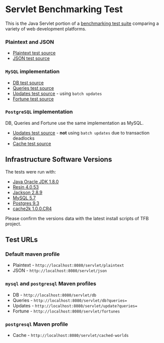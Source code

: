 # Servlet Benchmarking Test

This is the Java Servlet portion of a [benchmarking test suite](../) comparing a variety of web development platforms.

### Plaintext and JSON

* [Plaintext test source](src/main/java/hello/PlaintextServlet.java)
* [JSON test source](src/main/java/hello/JsonServlet.java)

### `MySQL` implementation

* [DB test source](src/main/java/hello/DbPoolServlet.java)
* [Queries test source](src/main/java/hello/DbPoolServlet.java)
* [Updates test source](src/main/java/hello/UpdateServlet.java) - using `batch updates`
* [Fortune test source](src/main/java/hello/FortunesServlet.java)

### `PostgreSQL` implementation

DB, Queries and Fortune use the same implementation as MySQL.

* [Updates test source](src/main/java/hello/PostgresUpdateServlet.java) - **not** using `batch updates` due to transaction deadlocks
* [Cache test source](src/main/java/hello/Cache2kPostgresServlet.java)

## Infrastructure Software Versions

The tests were run with:

* [Java Oracle JDK 1.8.0](http://openjdk.java.net/)
* [Resin 4.0.53](http://www.caucho.com/)
* [Jackson 2.8.9](http://wiki.fasterxml.com/JacksonHome)
* [MySQL 5.7](https://dev.mysql.com/)
* [Postgres 9.3](http://www.postgresql.org/)
* [cache2k 1.0.0.CR4](https://cache2k.org/)

Please confirm the versions data with the latest install scripts of TFB project.

## Test URLs

### Default maven profile

 * Plaintext - `http://localhost:8080/servlet/plaintext`
 * JSON - `http://localhost:8080/servlet/json`

### `mysql` and `postgresql` Maven profiles

 * DB - `http://localhost:8080/servlet/db`
 * Queries - `http://localhost:8080/servlet/db?queries=`
 * Updates - `http://localhost:8080/servlet/update?queries=`
 * Fortune - `http://localhost:8080/servlet/fortunes`

### `postgresql` Maven profile
 
 * Cache - `http://localhost:8080/servlet/cached-worlds`